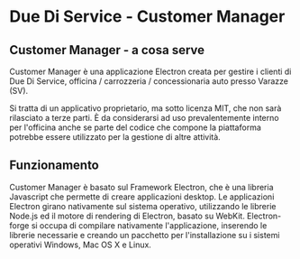 # Due Di Service - Customer Manager

## Customer Manager - a cosa serve
Customer Manager è una applicazione Electron creata per gestire i clienti di Due Di Service, officina / carrozzeria / concessionaria auto presso Varazze (SV).

Si tratta di un applicativo proprietario, ma sotto licenza MIT, che non sarà rilasciato a terze parti. È da considerarsi ad uso prevalentemente interno per l'officina anche se parte del codice che compone la piattaforma potrebbe essere utilizzato per la gestione di altre attività.

## Funzionamento
Customer Manager è basato sul Framework Electron, che è una libreria Javascript che permette di creare applicazioni desktop. Le applicazioni Electron girano nativamente sul sistema operativo, utilizzando le librerie Node.js ed il motore di rendering di Electron, basato su WebKit. Electron-forge si occupa di compilare nativamente l'applicazione, inserendo le librerie necessarie e creando un pacchetto per l'installazione su i sistemi operativi Windows, Mac OS X e Linux.